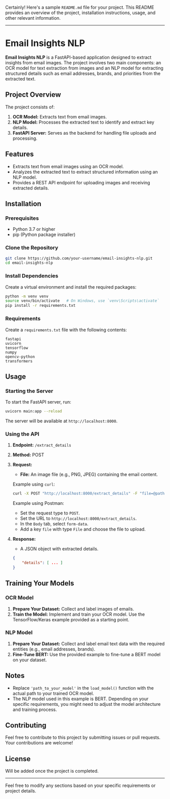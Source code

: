 Certainly! Here's a sample `README.md` file for your project. This README provides an overview of the project, installation instructions, usage, and other relevant information.

---

# Email Insights NLP

**Email Insights NLP** is a FastAPI-based application designed to extract insights from email images. The project involves two main components: an OCR model for text extraction from images and an NLP model for extracting structured details such as email addresses, brands, and priorities from the extracted text.

## Project Overview

The project consists of:
1. **OCR Model:** Extracts text from email images.
2. **NLP Model:** Processes the extracted text to identify and extract key details.
3. **FastAPI Server:** Serves as the backend for handling file uploads and processing.

## Features

- Extracts text from email images using an OCR model.
- Analyzes the extracted text to extract structured information using an NLP model.
- Provides a REST API endpoint for uploading images and receiving extracted details.

## Installation

### Prerequisites

- Python 3.7 or higher
- pip (Python package installer)

### Clone the Repository

```bash
git clone https://github.com/your-username/email-insights-nlp.git
cd email-insights-nlp
```

### Install Dependencies

Create a virtual environment and install the required packages:

```bash
python -m venv venv
source venv/bin/activate   # On Windows, use `venv\Scripts\activate`
pip install -r requirements.txt
```

### Requirements

Create a `requirements.txt` file with the following contents:

```plaintext
fastapi
uvicorn
tensorflow
numpy
opencv-python
transformers
```

## Usage

### Starting the Server

To start the FastAPI server, run:

```bash
uvicorn main:app --reload
```

The server will be available at `http://localhost:8000`.

### Using the API

1. **Endpoint:** `/extract_details`
2. **Method:** POST
3. **Request:**
   - **File:** An image file (e.g., PNG, JPEG) containing the email content.

   Example using `curl`:

   ```bash
   curl -X POST "http://localhost:8000/extract_details" -F "file=@path/to/your/image.png"
   ```

   Example using Postman:
   - Set the request type to `POST`.
   - Set the URL to `http://localhost:8000/extract_details`.
   - In the `Body` tab, select `form-data`.
   - Add a key `file` with type `File` and choose the file to upload.

4. **Response:**
   - A JSON object with extracted details.

   ```json
   {
       "details": [ ... ]
   }
   ```

## Training Your Models

### OCR Model

1. **Prepare Your Dataset:** Collect and label images of emails.
2. **Train the Model:** Implement and train your OCR model. Use the TensorFlow/Keras example provided as a starting point.

### NLP Model

1. **Prepare Your Dataset:** Collect and label email text data with the required entities (e.g., email addresses, brands).
2. **Fine-Tune BERT:** Use the provided example to fine-tune a BERT model on your dataset.

## Notes

- Replace `'path_to_your_model'` in the `load_model()` function with the actual path to your trained OCR model.
- The NLP model used in this example is BERT. Depending on your specific requirements, you might need to adjust the model architecture and training process.

## Contributing

Feel free to contribute to this project by submitting issues or pull requests. Your contributions are welcome!

## License

Will be added once the project is completed.

---

Feel free to modify any sections based on your specific requirements or project details.